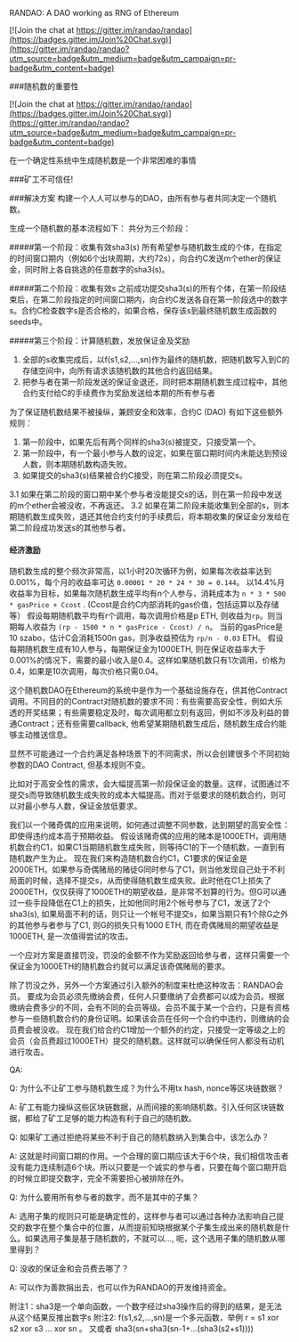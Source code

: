 RANDAO: A DAO working as RNG of Ethereum

[![Join the chat at https://gitter.im/randao/randao](https://badges.gitter.im/Join%20Chat.svg)](https://gitter.im/randao/randao?utm_source=badge&utm_medium=badge&utm_campaign=pr-badge&utm_content=badge)


###随机数的重要性

[![Join the chat at https://gitter.im/randao/randao](https://badges.gitter.im/Join%20Chat.svg)](https://gitter.im/randao/randao?utm_source=badge&utm_medium=badge&utm_campaign=pr-badge&utm_content=badge)

在一个确定性系统中生成随机数是一个非常困难的事情

###矿工不可信任!

###解决方案
构建一个人人可以参与的DAO，由所有参与者共同决定一个随机数。

生成一个随机数的基本流程如下：
共分为三个阶段：

#####第一个阶段：收集有效sha3(s)
所有希望参与随机数生成的个体，在指定的时间窗口期内（例如6个出块周期，大约72s），向合约C发送m个ether的保证金，同时附上各自挑选的任意数字的sha3(s)。

#####第二个阶段：收集有效s
之前成功提交sha3(s)的所有个体，在第一阶段结束后，在第二阶段指定的时间窗口期内，向合约C发送各自在第一阶段选中的数字s。合约C检查数字s是否合格的，如果合格，保存该s到最终随机数生成函数的seeds中。

#####第三个阶段：计算随机数，发放保证金及奖励
1. 全部的s收集完成后，以f(s1,s2,...,sn)作为最终的随机数，把随机数写入到C的存储空间中，向所有请求该随机数的其他合约返回结果。
2. 把参与者在第一阶段发送的保证金退还，同时把本期随机数生成过程中，其他合约支付给C的手续费作为奖励发送给本期的所有参与者


为了保证随机数结果不被操纵，兼顾安全和效率，合约C (DAO) 有如下这些额外规则：

1. 第一阶段中，如果先后有两个同样的sha3(s)被提交，只接受第一个。
2. 第一阶段中，有一个最小参与人数的设定，如果在窗口期时间内未能达到预设人数，则本期随机数构造失败。
3. 如果提交的sha3(s)结果被合约C接受，则在第二阶段必须提交s。

  3.1 如果在第二阶段的窗口期中某个参与者没能提交s的话，则在第一阶段中发送的m个ether会被没收，不再返还。
  3.2 如果在第二阶段未能收集到全部的s，则本期随机数生成失败，退还其他合约支付的手续费后，将本期收集的保证金分发给在第二阶段成功发送s的其他参与者。

#### 经济激励
随机数生成的整个频次非常高，以1小时20次循环为例，如果每次收益率达到 0.001%，每个月的收益率可达 `0.00001 * 20 * 24 * 30 = 0.144`。
以14.4%月收益率为目标，如果每次随机数生成平均有n个人参与，消耗成本为 `n * 3 * 500 * gasPrice + Ccost` . (Ccost是合约C内部消耗的gas价值，包括运算以及存储等）
假设每期随机数平均有r个调用，每次调用价格是p ETH, 则收益为`rp`。则当期每人收益为 `(rp - 1500 * n * gasPrice - Ccost) / n`。
当前的gasPrice是10 szabo，估计C会消耗1500n gas，则净收益预估为 `rp/n - 0.03` ETH。
假设每期随机数生成有10人参与，每期保证金为1000ETH,  则在保证收益率大于0.001%的情况下，需要的最小收入是0.4。这样如果随机数只有1次调用，价格为0.4，如果是10次调用，每次价格只需0.04。

这个随机数DAO在Ethereum的系统中是作为一个基础设施存在，供其他Contract调用。不同目的的Contract对随机数的要求不同：有些需要高安全性，例如大乐透的开奖结果；有些需要稳定及时，每次调用都立刻有返回，例如不涉及利益的普通Contract；还有些需要callback, 他希望某期随机数生成后，随机数生成合约能够主动推送信息。

显然不可能通过一个合约满足各种场景下的不同需求，所以会创建很多个不同初始参数的DAO Contract, 但基本规则不变。

比如对于高安全性的需求，会大幅提高第一阶段保证金的数量。这样，试图通过不提交s而导致随机数生成失败的成本大幅提高。而对于低要求的随机数合约，则可以对最小参与人数，保证金放低要求。

我们以一个赌奇偶的应用来说明，如何通过调整不同参数，达到期望的高安全性：即使得违约成本高于预期收益。
假设该赌奇偶的应用的赌本是1000ETH，调用随机数合约C1，如果C1当期随机数生成失败，则等待C1的下一个随机数，一直到有随机数产生为止。
现在我们来构造随机数合约C1，C1要求的保证金是2000ETH。如果参与奇偶赌局的赌徒G同时参与了C1，则当他发现自己处于不利局面的时候，选择不提交s，从而使得随机数生成失败。此时他在C1上损失了2000ETH，仅仅获得了1000ETH的期望收益，是非常不划算的行为。但G可以通过一些手段降低在C1上的损失，比如他同时用2个帐号参与了C1，发送了2个sha3(s), 如果局面不利的话，则只让一个帐号不提交s，如果当期只有1个除G之外的其他参与者参与了C1, 则G的损失只有1000 ETH, 而在奇偶赌局的期望收益是1000ETH, 是一次值得尝试的攻击。

一个应对方案是直接罚没，罚没的金额不作为奖励返回给参与者，这样只需要一个保证金为1000ETH的随机数合约就可以满足该奇偶赌局的要求。

除了罚没之外，另外一个方案通过引入额外的制度来杜绝这种攻击：RANDAO会员。
要成为会员必须先缴纳会费，任何人只要缴纳了会费都可以成为会员。根据缴纳会费多少的不同，会有不同的会员等级。会员不属于某一个合约，只是有资格参与一些随机数合约的身份证明。如果该会员在任何一个合约中违约，则缴纳的会员费会被没收。
现在我们给合约C1增加一个额外的约定，只接受一定等级之上的会员（会员费超过1000ETH）提交的随机数。这样就可以确保任何人都没有动机进行攻击。


QA:

Q: 为什么不让矿工参与随机数生成？为什么不用tx hash, nonce等区块链数据？ 

A: 矿工有能力操纵这些区块链数据，从而间接的影响随机数。引入任何区块链数据，都给了矿工足够的能力构造有利于自己的随机数。

Q: 如果矿工通过拒绝将某些不利于自己的随机数纳入到集合中，该怎么办？

A: 这就是时间窗口期的作用。一个合理的窗口期应该大于6个块，我们相信攻击者没有能力连续制造6个块。所以只要是一个诚实的参与者，只要在每个窗口期开启的时候立即提交数字，完全不需要担心被排除在外。

Q: 为什么要用所有参与者的数字，而不是其中的子集？

A: 选用子集的规则只可能是确定性的，这样参与者可以通过各种办法影响自己提交的数字在整个集合中的位置，从而提前知晓根据某个子集生成出来的随机数是什么。如果选用子集是基于随机数的，不就可以..., 呃，这个选用子集的随机数从哪里得到？

Q: 没收的保证金和会员费去哪了？

A: 可以作为善款捐出去，也可以作为RANDAO的开发维持资金。





附注1：sha3是一个单向函数，一个数字经过sha3操作后的得到的结果，是无法从这个结果反推出数字s
附注2: f(s1,s2,...,sn)是一个多元函数，举例 r = s1 xor s2 xor s3 ... xor sn 。 又或者 sha3(sn+sha3(sn-1+...(sha3(s2+s1))))
